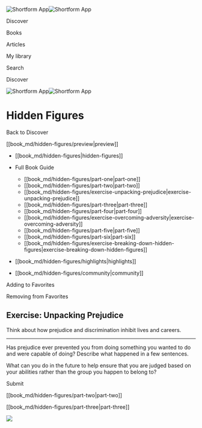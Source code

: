 ![Shortform App](/img/logo.36a2399e.svg)![Shortform App](/img/logo-dark.70c1b072.svg)

Discover

Books

Articles

My library

Search

Discover

![Shortform App](/img/logo.36a2399e.svg)![Shortform App](/img/logo-dark.70c1b072.svg)

# Hidden Figures

Back to Discover

[[book_md/hidden-figures/preview|preview]]

  * [[book_md/hidden-figures|hidden-figures]]
  * Full Book Guide

    * [[book_md/hidden-figures/part-one|part-one]]
    * [[book_md/hidden-figures/part-two|part-two]]
    * [[book_md/hidden-figures/exercise-unpacking-prejudice|exercise-unpacking-prejudice]]
    * [[book_md/hidden-figures/part-three|part-three]]
    * [[book_md/hidden-figures/part-four|part-four]]
    * [[book_md/hidden-figures/exercise-overcoming-adversity|exercise-overcoming-adversity]]
    * [[book_md/hidden-figures/part-five|part-five]]
    * [[book_md/hidden-figures/part-six|part-six]]
    * [[book_md/hidden-figures/exercise-breaking-down-hidden-figures|exercise-breaking-down-hidden-figures]]
  * [[book_md/hidden-figures/highlights|highlights]]
  * [[book_md/hidden-figures/community|community]]



Adding to Favorites 

Removing from Favorites 

## Exercise: Unpacking Prejudice

Think about how prejudice and discrimination inhibit lives and careers.

* * *

Has prejudice ever prevented you from doing something you wanted to do and were capable of doing? Describe what happened in a few sentences.

What can you do in the future to help ensure that you are judged based on your abilities rather than the group you happen to belong to?

Submit 

[[book_md/hidden-figures/part-two|part-two]]

[[book_md/hidden-figures/part-three|part-three]]

![](https://bat.bing.com/action/0?ti=56018282&Ver=2&mid=e0089313-ee13-47ed-b296-4767c6a64ac3&sid=49fff5b0636c11eeb9c611038afc8668&vid=4a005010636c11ee80c703d4c4a7acd5&vids=0&msclkid=N&pi=0&lg=en-US&sw=800&sh=600&sc=24&nwd=1&tl=Shortform%20%7C%20Hidden%20Figures&p=https%3A%2F%2Fwww.shortform.com%2Fapp%2Fbook%2Fhidden-figures%2Fexercise-unpacking-prejudice&r=&lt=618&evt=pageLoad&sv=1&rn=13635)

